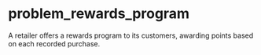 # problem_rewards_program
A retailer offers a rewards program to its customers, awarding points based on each recorded purchase.
